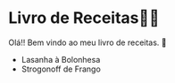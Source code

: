 # Livro de Receitas:man_cook:

Olá!! Bem vindo ao meu livro de receitas. :wave:

- Lasanha à Bolonhesa
- Strogonoff de Frango
